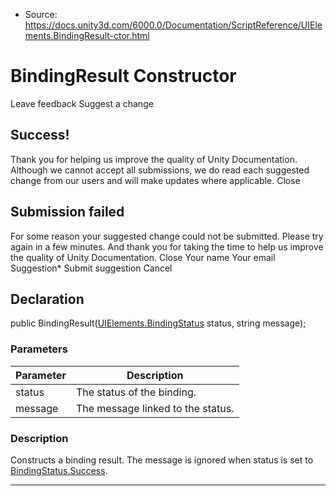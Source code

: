 * Source: https://docs.unity3d.com/6000.0/Documentation/ScriptReference/UIElements.BindingResult-ctor.html

# BindingResult Constructor
Leave feedback
Suggest a change
## Success!
Thank you for helping us improve the quality of Unity Documentation. Although we cannot accept all submissions, we do read each suggested change from our users and will make updates where applicable.
Close
## Submission failed
For some reason your suggested change could not be submitted. Please <a>try again</a> in a few minutes. And thank you for taking the time to help us improve the quality of Unity Documentation.
Close
Your name Your email Suggestion* Submit suggestion
Cancel
## Declaration
public BindingResult([UIElements.BindingStatus](https://docs.unity3d.com/6000.0/Documentation/ScriptReference/UIElements.BindingStatus.html) status, string message); 
### Parameters
Parameter | Description  
---|---  
status | The status of the binding.  
message | The message linked to the status.  
### Description
Constructs a binding result. 
The message is ignored when status is set to [BindingStatus.Success](https://docs.unity3d.com/6000.0/Documentation/ScriptReference/UIElements.BindingStatus.Success.html). 
* * *
